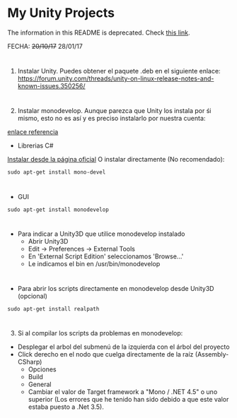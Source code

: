 # My Unity Projects
The information in this README is deprecated. Check [this link](https://forum.unity.com/threads/unity-on-linux-release-notes-and-known-issues.350256/).

FECHA: ~~20/10/17~~ 28/01/17
#
1. Instalar Unity. Puedes obtener el paquete .deb en el siguiente enlace:
https://forum.unity.com/threads/unity-on-linux-release-notes-and-known-issues.350256/
#
2. Instalar monodevelop. Aunque parezca que Unity los instala por śi mismo, esto no es así y es preciso instalarlo por nuestra cuenta:

[enlace referencia](https://forum.unity.com/threads/how-to-install-unity-and-monodevelop-on-ubuntu-16-04-linux.485113/)

- Librerias C#

[Instalar desde la página oficial](http://www.mono-project.com/download/#download-lin)
O instalar directamente (No recomendado): 
```
sudo apt-get install mono-devel
```
#
- GUI
```
sudo apt-get install monodevelop
```
#
- Para indicar a Unity3D que utilice monodevelop instalado
  - Abrir Unity3D
  - Edit -> Preferences -> External Tools
  - En 'External Script Edition' seleccionamos 'Browse...'
  - Le indicamos el bin en /usr/bin/monodevelop
#
- Para abrir los scripts directamente en monodevelop desde Unity3D (opcional)
```
sudo apt-get install realpath
```
#
3. Si al compilar los scripts da problemas en monodevelop:
- Desplegar el arbol del submenú de la izquierda con el árbol del proyecto
- Click derecho en el nodo que cuelga directamente de la raíz (Assembly-CSharp) 
  - Opciones
  - Build
  - General
  - Cambiar el valor de Target framework a "Mono / .NET 4.5" o uno superior (Los errores que he tenido han sido debido a que este valor estaba puesto a .Net 3.5).
